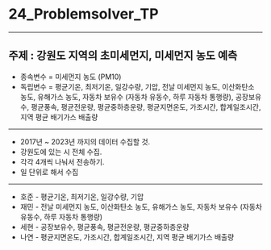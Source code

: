 # 24_Problemsolver_TP
-----
## 주제 : 강원도 지역의 초미세먼지, 미세먼지 농도 예측
- 종속변수 = 미세먼지 농도 (PM10)
- 독립변수 = 평균기온, 최저기온, 일강수량, 기압, 전날 미세먼지 농도, 이산화탄소 농도, 유해가스 농도, 자동차 보유수 (자동차 유동수, 하루 자동차 통행량), 공장보유수, 평균풍속, 평균전운량, 평균중하층운량, 평균지면온도, 가조시간, 합계일조시간, 지역 평균 배기가스 배출량

-----
- 2017년 ~ 2023년 까지의 데이터 수집할 것.
- 강원도에 있는 시 전체 수집.
- 각각 4개씩 나눠서 전송하기.
- 일 단위로 해서 수집
--------
- 호준 - 평균기온, 최저기온, 일강수량, 기압
- 재민 - 전날 미세먼지 농도, 이산화탄소 농도, 유해가스 농도, 자동차 보유수 (자동차 유동수, 하루 자동차 통행량)
- 세현 - 공장보유수, 평균풍속, 평균전운량, 평균중하층운량
- 나연 - 평균지면온도, 가조시간, 합계일조시간, 지역 평균 배기가스 배출량
